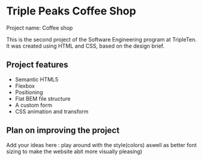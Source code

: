 # Triple Peaks Coffee Shop

Project name: Coffee shop

This is the second project of the Software Engineering program at TripleTen. It was created using HTML and CSS, based on the design brief.

## Project features

- Semantic HTML5
- Flexbox
- Positioning
- Flat BEM file structure
- A custom form
- CSS animation and transform

## Plan on improving the project

Add your ideas here : play around with the style(colors) aswell as better font sizing to make the website abit more visually pleasing)

